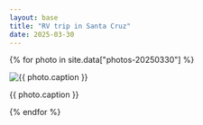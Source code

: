 ```yaml
---
layout: base
title: "RV trip in Santa Cruz"
date: 2025-03-30
---
```


{% for photo in site.data["photos-20250330"] %}
  <div>
    <img src="{{ site.baseurl }}/photos/{{ photo.file }}" alt="{{ photo.caption }}">
    <p>{{ photo.caption }}</p>
  </div>
{% endfor %}